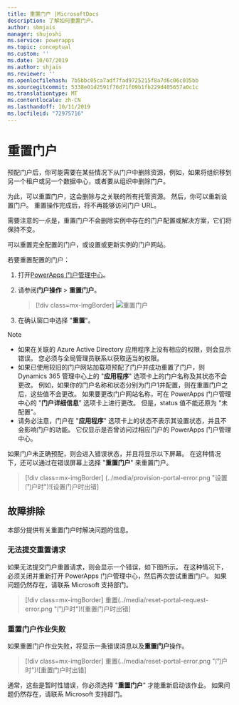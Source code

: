 ```yaml
---
title: 重置门户 |MicrosoftDocs
description: 了解如何重置门户。
author: sbmjais
manager: shujoshi
ms.service: powerapps
ms.topic: conceptual
ms.custom: ''
ms.date: 10/07/2019
ms.author: shjais
ms.reviewer: ''
ms.openlocfilehash: 7b5bbc05ca7adf7fad9725215f8a7d6c06c035bb
ms.sourcegitcommit: 5338e01d2591f76d71f09b1fb229d405657a0c1c
ms.translationtype: MT
ms.contentlocale: zh-CN
ms.lasthandoff: 10/11/2019
ms.locfileid: "72975716"
---
```

# <a name="reset-a-portal"></a>重置门户

预配门户后，你可能需要在某些情况下从门户中删除资源，例如，如果将组织移到另一个租户或另一个数据中心，或者要从组织中删除门户。

为此，可以重置门户，这会删除与之关联的所有托管资源。 然后，你可以重新设置门户。 重置操作完成后，将不再能够访问门户 URL。

需要注意的一点是，重置门户不会删除实例中存在的门户配置或解决方案，它们将保持不变。

可以重置完全配置的门户，或设置或更新实例的门户网站。

若要重置配置的门户：

1.  打开[PowerApps 门户管理中心](admin-overview.md)。

2.  请参阅**门户操作** > **重置门户**。

    > [!div class=mx-imgBorder]
    > ![重置门户](../media/reset-portal.png "重置门户")

3.  在确认窗口中选择 "**重置**"。

> [!NOTE]
> - 如果在关联的 Azure Active Directory 应用程序上没有相应的权限，则会显示错误。 您必须与全局管理员联系以获取适当的权限。
> - 如果已使用较旧的门户网站加载项预配了门户并成功重置了门户，则 Dynamics 365 管理中心上的 "**应用程序**" 选项卡上的门户名称及其状态不会更改。 例如，如果你的门户名称和状态分别为门户1并配置，则在重置门户之后，这些值不会更改。 如果要更改门户网站名称，可在 PowerApps 门户管理中心的 "**门户详细信息**" 选项卡上进行更改。 但是，status 值不能还原为 "未配置"。
> - 请务必注意，门户在 "**应用程序**" 选项卡上的状态不表示其设置状态，并且不会影响门户的功能。 它仅显示是否曾访问过相应门户的 PowerApps 门户管理中心。

如果门户未正确预配，则会进入错误状态，并且将显示以下屏幕。 在这种情况下，还可以通过在错误屏幕上选择 "**重置门户**" 来重置门户。

> [!div class=mx-imgBorder]
> (../media/provision-portal-error.png "设置门户时")![设置门户时出错]

## <a name="troubleshooting"></a>故障排除

本部分提供有关重置门户时解决问题的信息。

### <a name="reset-request-could-not-be-submitted"></a>无法提交重置请求

如果无法提交门户重置请求，则会显示一个错误，如下图所示。 在这种情况下，必须关闭并重新打开 PowerApps 门户管理中心，然后再次尝试重置门户。 如果问题仍然存在，请联系 Microsoft 支持部门。

> [!div class=mx-imgBorder]
> 重置(../media/reset-portal-request-error.png "门户时")![重置门户时出错]

### <a name="reset-portal-job-fails"></a>重置门户作业失败

如果重置门户作业失败，将显示一条错误消息以及**重置门户**操作。

> [!div class=mx-imgBorder]
> 重置(../media/reset-portal-error.png "门户时")![重置门户时出错]

通常，这些是暂时性错误，你必须选择 "**重置门户**" 才能重新启动该作业。 如果问题仍然存在，请联系 Microsoft 支持部门。

